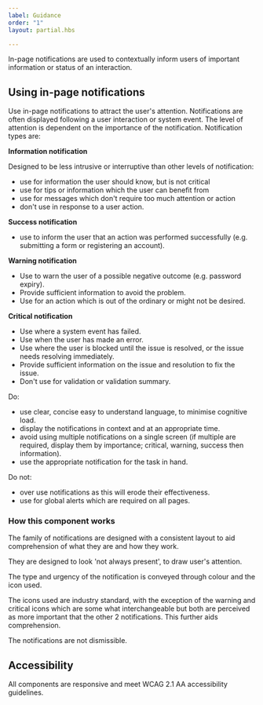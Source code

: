 ```yaml
---
label: Guidance
order: "1"
layout: partial.hbs

---
```

In-page notifications are used to contextually inform users of important information or status of an interaction.

## Using in-page notifications

Use in-page notifications to attract the user's attention. Notifications are often displayed following a user interaction or system event. The level of attention is dependent on the importance of the notification. Notification types are:

**Information notification**

Designed to be less intrusive or interruptive than other levels of notification:

* use for information the user should know, but is not critical
* use for tips or information which the user can benefit from
* use for messages which don't require too much attention or action
* don't use in response to a user action.

**Success notification**

* use to inform the user that an action was performed successfully (e.g. submitting a form or registering an account).

**Warning notification**

* Use to warn the user of a possible negative outcome (e.g. password expiry).
* Provide sufficient information to avoid the problem.
* Use for an action which is out of the ordinary or might not be desired.

**Critical notification**

* Use where a system event has failed.
* Use when the user has made an error.
* Use where the user is blocked until the issue is resolved, or the issue needs resolving immediately.
* Provide sufficient information on the issue and resolution to fix the issue.
* Don't use for validation or validation summary.

Do:

* use clear, concise easy to understand language, to minimise cognitive load.
* display the notifications in context and at an appropriate time.
* avoid using multiple notifications on a single screen (if multiple are required, display them by importance; critical, warning, success then information).
* use the appropriate notification for the task in hand.

Do not:

* over use notifications as this will erode their effectiveness.
* use for global alerts which are required on all pages.

### How this component works

The family of notifications are designed with a consistent layout to aid comprehension of what they are and how they work.

They are designed to look 'not always present', to draw user's attention.

The type and urgency of the notification is conveyed through colour and the icon used.

The icons used are industry standard, with the exception of the warning and critical icons which are some what interchangeable but both are perceived as more important that the other 2 notifications. This further aids comprehension.

The notifications are not dismissible.

## Accessibility

All components are responsive and meet WCAG 2.1 AA accessibility guidelines.